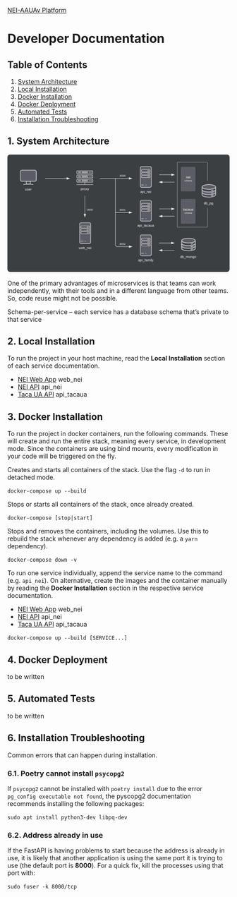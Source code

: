 [NEI-AAUAv Platform](../README.md)

# Developer Documentation

## Table of Contents

1. [System Architecture](#1-system-architecture)
2. [Local Installation](#2-local-installation)
3. [Docker Installation](#3-docker-installation)
4. [Docker Deployment](#4-docker-deployment)
5. [Automated Tests](#5-automated-tests)
6. [Installation Troubleshooting](#6-installation-troubleshooting)

## 1. System Architecture

<!-- TODO: complete -->
<img src="./images/architecture.jpeg" style="border-radius: 6px;" alt="NEI Architecture">

One of the primary advantages of microservices is that teams can work independently, with their tools and in a different language from other teams. So, code reuse might not be possible.

Schema-per-service – each service has a database schema that’s private to that service

## 2. Local Installation

To run the project in your host machine, read the **Local Installation** section of each service documentation.

- [NEI Web App](../web-nei/README.md#local-installation) web_nei
- [NEI API](../api-nei/README.md#local-installation) api_nei
- [Taça UA API](../api-tacaua/README.md#local-installation) api_tacaua

## 3. Docker Installation

To run the project in docker containers, run the following commands. These will create and run the entire stack, meaning every service, in development mode. Since the containers are using bind mounts, every modification in your code will be triggered on the fly.

Creates and starts all containers of the stack. Use the flag `-d` to run in detached mode.

```
docker-compose up --build
```

Stops or starts all containers of the stack, once already created.

```
docker-compose [stop|start]
```

Stops and removes the containers, including the volumes. Use this to rebuild the stack whenever any dependency is added (e.g. a `yarn` dependency).

```
docker-compose down -v
```

To run one service individually, append the service name to the command (e.g. `api_nei`). On alternative, create the images and the container manually by reading the **Docker Installation** section in the respective service documentation.

- [NEI Web App](../web-nei/README.md#docker-installation) web_nei
- [NEI API](../api-nei/README.md#docker-installation) api_nei
- [Taça UA API](../api-tacaua/README.md#docker-installation) api_tacaua

```
docker-compose up --build [SERVICE...]
```

## 4. Docker Deployment

to be written

<!-- TODO: complete -->

## 5. Automated Tests

to be written

<!-- TODO: complete -->

## 6. Installation Troubleshooting

Common errors that can happen during installation.

### 6.1. Poetry cannot install `psycopg2`

If `psycopg2` cannot be installed with `poetry install` due to the error `pg_config executable not found`, the pyscopg2 documentation recommends installing the following packages:

```
sudo apt install python3-dev libpq-dev
```

### 6.2. Address already in use

If the FastAPI is having problems to start because the address is already in use, it is likely that another application is using the same port it is trying to use (the default port is **8000**). For a quick fix, kill the processes using that port with:

```
sudo fuser -k 8000/tcp
```
